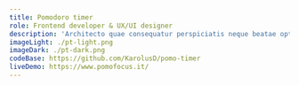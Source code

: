 ```yaml
---
title: Pomodoro timer
role: Frontend developer & UX/UI designer
description: 'Architecto quae consequatur perspiciatis neque beatae optio fuga molestias laudantium. Perspiciatis officia explicabo. Delectus omnis consectetur. Soluta ut culpa nihil. Facere explicabo tenetur est hic aut aut voluptas nesciunt voluptatem. Accusantium voluptatibus corrupti est et ex possimus.'
imageLight: ./pt-light.png
imageDark: ./pt-dark.png
codeBase: https://github.com/KarolusD/pomo-timer
liveDemo: https://www.pomofocus.it/
---
```

